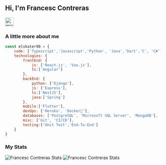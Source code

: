 ## Hi, I'm Francesc Contreras

  <a href="https://www.linkedin.com/in/francesc-contreras-perez-0a5911179/" target="blank">
    <img align="center" src="https://cdn.jsdelivr.net/npm/simple-icons@3.0.1/icons/linkedin.svg" alt="miangame" height="28px" width="28px" />
  </a>

### A little more about me
```js
const elskater98 = {
    code: ['Typescript','Javascript','Python', 'Java','Dart','C', 'C#'],
    technologies: {
        frontEnd: {
            js: ['React.js', 'Vue.js'],
            ts:['Angular']
        },
        backEnd: {
            python: ['Django'],
            js: ['Express'],
            ts:['NestJS'],
            java:['Spring']
        },
        mobile:['Flutter'],
        devOps: ['Heroku', 'Docker🐳'],
        databases: ['PostgreSQL', 'Microsoft SQL Server', 'MongoDB'],
        misc: ['Git', 'CI/CD'],
        testing:['Unit Test','End-To-End']
    }
}
```

### My Stats
![Francesc Contreras Stats](https://github-readme-stats.vercel.app/api?username=elskater98&show_icons=true&hide_border=true&hide=issues&count_private=true)
![Francesc Contreras Stats](https://github-readme-stats.vercel.app/api/top-langs/?username=elskater98&layout=compact&theme=algolia%22%20alt=%22Github%20Top%20Languages%22%20/)

